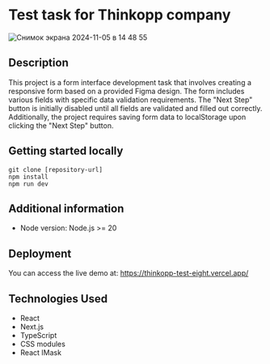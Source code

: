# Test task for Thinkopp company

![Снимок экрана 2024-11-05 в 14 48 55](https://github.com/user-attachments/assets/1ecaaba9-539a-470c-ad3f-d2a4fb387f4e)

## Description
This project is a form interface development task that involves creating a responsive form based on a provided Figma design. The form includes various fields with specific data validation requirements. The "Next Step" button is initially disabled until all fields are validated and filled out correctly. Additionally, the project requires saving form data to localStorage upon clicking the "Next Step" button.

## Getting started locally
```
git clone [repository-url]
npm install
npm run dev
```

## Additional information
* Node version: Node.js >= 20

## Deployment
You can access the live demo at: https://thinkopp-test-eight.vercel.app/

## Technologies Used
* React
* Next.js
* TypeScript
* CSS modules
* React IMask
